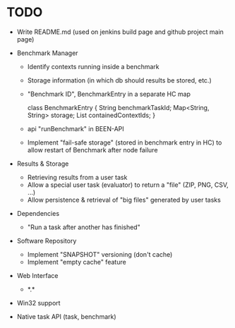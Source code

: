 # TODO

* Write README.md (used on jenkins build page and github project main page)

* Benchmark Manager
    * Identify contexts running inside a benchmark
    * Storage information (in which db should results be stored, etc.)
    * "Benchmark ID", BenchmarkEntry in a separate HC map

        class BenchmarkEntry {
            String benchmarkTaskId;
            Map<String, String> storage;
            List<String> containedContextIds;
        }

	* api "runBenchmark" in BEEN-API

	* Implement "fail-safe storage" (stored in benchmark entry in HC) to allow
      restart of Benchmark after node failure

* Results & Storage
	* Retrieving results from a user task
	* Allow a special user task (evaluator) to return a "file" (ZIP, PNG, CSV, ...)
	* Allow persistence & retrieval of "big files" generated by user tasks
* Dependencies
	* "Run a task after another has finished"
* Software Repository
	* Implement "SNAPSHOT" versioning (don't cache)
	* Implement "empty cache" feature
* Web Interface
	* \*.\*

* Win32 support
* Native task API (task, benchmark)
